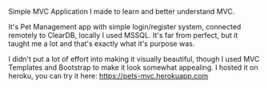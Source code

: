 Simple MVC Application I made to learn and better understand MVC.

It's Pet Management app with simple login/register system, connected remotely to ClearDB, locally I used MSSQL.
It's far from perfect, but it taught me a lot and that's exactly what it's purpose was.

I didn't put a lot of effort into making it visually beautiful, though I used MVC Templates and Bootstrap to make it look somewhat appealing.
I hosted it on heroku, you can try it here: https://pets-mvc.herokuapp.com
